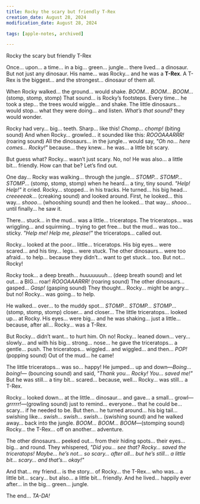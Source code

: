 ```yaml
---
title: Rocky the scary but friendly T-Rex
creation_date: August 28, 2024
modification_date: August 28, 2024

tags: [apple-notes, archived]

---
```



Rocky the scary but friendly T-Rex 

Once... upon... a time… in a big… green… jungle… there lived… a dinosaur. But not just any dinosaur. His name… was Rocky… and he was a **T-Rex**. A T-Rex is the biggest… and the strongest… dinosaur of them all.

When Rocky walked… the ground… would shake. *BOOM... BOOM... BOOM...* (stomp, stomp, stomp) That sound… is Rocky’s footsteps. Every time… he took a step… the trees would wiggle… and shake. The little dinosaurs… would stop… what they were doing… and listen. *What’s that sound?* they would wonder.

Rocky had very… big… teeth. Sharp… like this! *Chomp… chomp!* (biting sound) And when Rocky… growled… it sounded like this: *ROOOAAARRR!* (roaring sound) All the dinosaurs… in the jungle… would say, *"Oh no… here comes… Rocky!"* because… they knew… he was… a little bit scary.

But guess what? Rocky… wasn’t just scary. No, no! He was also… a little bit… friendly. How can that be? Let’s find out.

One day… Rocky was walking… through the jungle… *STOMP… STOMP… STOMP*… (stomp, stomp, stomp) when he heard… a tiny, tiny sound. *"Help! Help!"* it cried. Rocky… stopped… in his tracks. He turned… his big head… *creeeeeak*… (creaking sound) and looked around. First, he looked… this way… *shooo*… (whooshing sound) and then he looked… that way… *shooo*... until finally… he saw it.

There… stuck… in the mud… was a little… triceratops. The triceratops… was wriggling… and squirming… trying to get free… but the mud… was too… sticky. *"Help me! Help me, please!"* the triceratops… called out.

Rocky… looked at the poor… little… triceratops. His big eyes… were scared… and his tiny… legs… were stuck. The other dinosaurs… were too afraid… to help… because they didn’t… want to get stuck… too. But not… Rocky!

Rocky took… a deep breath… *huuuuuuuh*… (deep breath sound) and let out… a BIG… roar! *ROOOAAARRR!* (roaring sound) The other dinosaurs… gasped… *Gasp!* (gasping sound) They thought… Rocky… might be angry… but no! Rocky… was going… to help.

He walked… over… to the muddy spot… *STOMP… STOMP… STOMP*… (stomp, stomp, stomp) closer… and closer… The little triceratops… looked up… at Rocky. His eyes… were big… and he was shaking… just a little… because, after all… Rocky… was a T-Rex.

But Rocky… didn’t want… to hurt him. Oh no! Rocky… leaned down… very… slowly… and with his big… strong… nose… he gave the triceratops… a gentle… push. The triceratops… wiggled… and wiggled… and then… *POP!* (popping sound) Out of the mud… he came!

The little triceratops… was so… happy! He jumped… up and down—*Boing… boing!*— (bouncing sound) and said, *"Thank you… Rocky! You… saved me!"* But he was still… a tiny bit… scared… because, well… Rocky… was still… a T-Rex.

Rocky… looked down… at the little… dinosaur… and gave… a small… growl—*grrrrr!*—(growling sound) just to remind… everyone… that he could be… scary… if he needed to be. But then… he turned around… his big tail… swishing like… *swish… swish… swish*… (swishing sound) and he walked away… back into the jungle. *BOOM… BOOM… BOOM*—(stomping sound) Rocky… the T-Rex… off on another… adventure.

The other dinosaurs… peeked out… from their hiding spots… their eyes… big… and round. They whispered, *"Did you… see that? Rocky… saved the triceratops! Maybe… he’s not… so scary… after all… but he’s still… a little bit… scary… and that’s… okay!"*

And that… my friend… is the story… of Rocky… the T-Rex… who was… a little bit… scary… but also… a little bit… friendly. And he lived… happily ever after… in the big… green… jungle.

The end… *TA-DA!*
